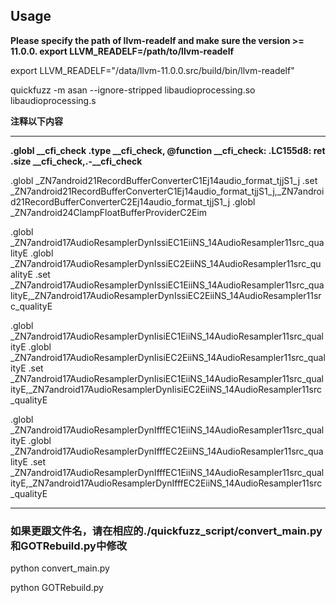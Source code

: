 ## Usage

**Please specify the path of llvm-readelf and make sure the version >= 11.0.0. export LLVM_READELF=/path/to/llvm-readelf**

export LLVM_READELF="/data/llvm-11.0.0.src/build/bin/llvm-readelf"

quickfuzz -m asan --ignore-stripped libaudioprocessing.so libaudioprocessing.s

**注释以下内容**
*****************************************************************************
**.globl __cfi_check
.type __cfi_check, @function
__cfi_check:
.LC155d8:
	ret 
.size __cfi_check,.-__cfi_check**

.globl _ZN7android21RecordBufferConverterC1Ej14audio_format_tjjS1_j
.set _ZN7android21RecordBufferConverterC1Ej14audio_format_tjjS1_j,_ZN7android21RecordBufferConverterC2Ej14audio_format_tjjS1_j
.globl _ZN7android24ClampFloatBufferProviderC2Eim

.globl _ZN7android17AudioResamplerDynIssiEC1EiiNS_14AudioResampler11src_qualityE
.globl _ZN7android17AudioResamplerDynIssiEC2EiiNS_14AudioResampler11src_qualityE
.set _ZN7android17AudioResamplerDynIssiEC1EiiNS_14AudioResampler11src_qualityE,_ZN7android17AudioResamplerDynIssiEC2EiiNS_14AudioResampler11src_qualityE


.globl _ZN7android17AudioResamplerDynIisiEC1EiiNS_14AudioResampler11src_qualityE
.globl _ZN7android17AudioResamplerDynIisiEC2EiiNS_14AudioResampler11src_qualityE
.set _ZN7android17AudioResamplerDynIisiEC1EiiNS_14AudioResampler11src_qualityE,_ZN7android17AudioResamplerDynIisiEC2EiiNS_14AudioResampler11src_qualityE

.globl _ZN7android17AudioResamplerDynIfffEC1EiiNS_14AudioResampler11src_qualityE
.globl _ZN7android17AudioResamplerDynIfffEC2EiiNS_14AudioResampler11src_qualityE
.set _ZN7android17AudioResamplerDynIfffEC1EiiNS_14AudioResampler11src_qualityE,_ZN7android17AudioResamplerDynIfffEC2EiiNS_14AudioResampler11src_qualityE


*****************************************************************
### 如果更跟文件名，请在相应的./quickfuzz_script/convert_main.py和GOTRebuild.py中修改

python convert_main.py

python GOTRebuild.py

